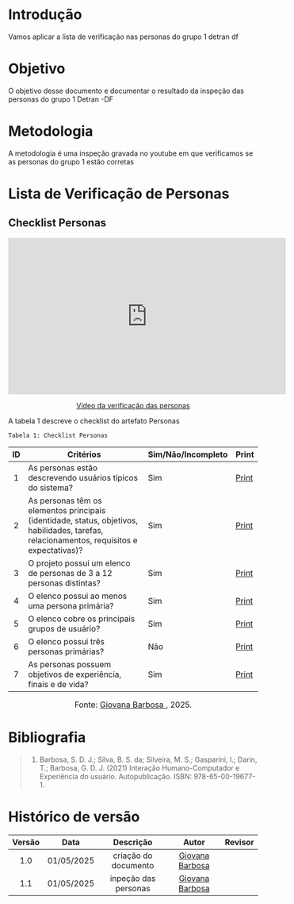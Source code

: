 # Introdução
Vamos aplicar a lista de verificação nas personas do grupo 1 detran df

# Objetivo 
O objetivo desse documento e documentar o resultado da inspeção das personas do grupo 1 Detran -DF

# Metodologia
A metodologia é uma inspeção gravada no youtube em que verificamos se as personas do grupo 1 estão corretas

# Lista de Verificação de Personas

## Checklist Personas

<p style="text-align: center"><iframe width="560" height="315" src="https://youtube.com/embed/L8tx39drq0M" title="YouTube video player" frameborder="0" allow="accelerometer; autoplay; clipboard-write; encrypted-media; gyroscope; picture-in-picture; web-share" referrerpolicy="strict-origin-when-cross-origin" allowfullscreen></iframe></p>
<p style="text-align: center"><a href="https://youtu.be/L8tx39drq0M" target="blanket">Vídeo da verificação das personas</a></p>


A tabela 1 descreve o checklist do artefato Personas

    Tabela 1: Checklist Personas

|ID| Critérios                             | Sim/Não/Incompleto        | Print
| :----: | --------- | ---------- | ---------- | 
|  1   |        As personas estão descrevendo usuários típicos do sistema?                                         |     Sim     | [Print](https://drive.google.com/file/d/1u1g_9q9jbYM1tBlK4-8Bm1pHH3kAETYn/view?usp=sharing) |
|  2   | As personas têm os elementos principais (identidade, status, objetivos, habilidades, tarefas, relacionamentos, requisitos e expectativas)? |     Sim      | [Print](https://drive.google.com/file/d/1u1g_9q9jbYM1tBlK4-8Bm1pHH3kAETYn/view?usp=sharing) |
|  3   |                                    O projeto possui um elenco de personas de 3 a 12 personas distintas?                                    |     Sim       |  [Print](https://drive.google.com/file/d/1u1g_9q9jbYM1tBlK4-8Bm1pHH3kAETYn/view?usp=sharing) |
|  4   |                                               O elenco possui ao menos uma persona primária?                                               |      Sim    | [Print](https://drive.google.com/file/d/1u1g_9q9jbYM1tBlK4-8Bm1pHH3kAETYn/view?usp=sharing)|
|  5   |                                              O elenco cobre os principais grupos de usuário?                                               |     Sim       |[Print](https://drive.google.com/file/d/1u1g_9q9jbYM1tBlK4-8Bm1pHH3kAETYn/view?usp=sharing) |
|  6   |   O elenco possui três personas primárias?      |     Não     |[Print](https://drive.google.com/file/d/1u1g_9q9jbYM1tBlK4-8Bm1pHH3kAETYn/view?usp=sharing) |
|  7   |  As personas possuem objetivos de experiência, finais e de vida?      |     Sim      | [Print](https://drive.google.com/file/d/1u1g_9q9jbYM1tBlK4-8Bm1pHH3kAETYn/view?usp=sharing) |

<font size="3"><p style="text-align: center">Fonte: [Giovana Barbosa ](https://github.com/gio221), 2025.</p></font>

# Bibliografia
> 1. Barbosa, S. D. J.; Silva, B. S. da; Silveira, M. S.; Gasparini, I.; Darin, T.; Barbosa, G. D. J. (2021) Interação Humano-Computador e Experiência do usuário. Autopublicação. ISBN: 978-65-00-19677-1.

# Histórico de versão

| Versão |    Data    |       Descrição        |                     Autor                      |                  Revisor                   |
| :----: | :--------: | :--------------------: | :--------------------------------------------: | :----------------------------------------: |
|  1.0   | 01/05/2025 | criação do documento | [Giovana Barbosa ](https://github.com/gio221)  |  |
|  1.1   | 01/05/2025 | inpeção das personas | [Giovana Barbosa ](https://github.com/gio221)  |  |